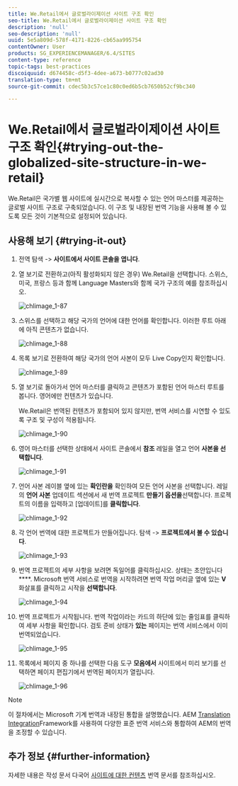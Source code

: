 ```yaml
---
title: We.Retail에서 글로벌라이제이션 사이트 구조 확인
seo-title: We.Retail에서 글로벌라이제이션 사이트 구조 확인
description: 'null'
seo-description: 'null'
uuid: 5e5a809d-578f-4171-8226-cb65aa995754
contentOwner: User
products: SG_EXPERIENCEMANAGER/6.4/SITES
content-type: reference
topic-tags: best-practices
discoiquuid: d674458c-d5f3-4dee-a673-b0777c02ad30
translation-type: tm+mt
source-git-commit: cdec5b3c57ce1c80c0ed6b5cb7650b52cf9bc340

---
```



# We.Retail에서 글로벌라이제이션 사이트 구조 확인{#trying-out-the-globalized-site-structure-in-we-retail}

We.Retail은 국가별 웹 사이트에 실시간으로 복사할 수 있는 언어 마스터를 제공하는 글로벌 사이트 구조로 구축되었습니다. 이 구조 및 내장된 번역 기능을 사용해 볼 수 있도록 모든 것이 기본적으로 설정되어 있습니다.

## 사용해 보기 {#trying-it-out}

1. 전역 탐색 -> **사이트에서 사이트 콘솔을 엽니다**.
1. 열 보기로 전환하고(아직 활성화되지 않은 경우) We.Retail을 선택합니다. 스위스, 미국, 프랑스 등과 함께 Language Masters와 함께 국가 구조의 예를 참조하십시오.

   ![chlimage_1-87](assets/chlimage_1-87.png)

1. 스위스를 선택하고 해당 국가의 언어에 대한 언어를 확인합니다. 이러한 루트 아래에 아직 콘텐츠가 없습니다.

   ![chlimage_1-88](assets/chlimage_1-88.png)

1. 목록 보기로 전환하여 해당 국가의 언어 사본이 모두 Live Copy인지 확인합니다.

   ![chlimage_1-89](assets/chlimage_1-89.png)

1. 열 보기로 돌아가서 언어 마스터를 클릭하고 콘텐츠가 포함된 언어 마스터 루트를 봅니다. 영어에만 컨텐츠가 있습니다.

   We.Retail은 번역된 컨텐츠가 포함되어 있지 않지만, 번역 서비스를 시연할 수 있도록 구조 및 구성이 적용됩니다.

   ![chlimage_1-90](assets/chlimage_1-90.png)

1. 영어 마스터를 선택한 상태에서 사이트 콘솔에서 **참조** 레일을 열고 언어 **사본을 선택합니다**.

   ![chlimage_1-91](assets/chlimage_1-91.png)

1. 언어 사본 레이블 옆에 있는 **확인란을** 확인하여 모든 언어 사본을 선택합니다. 레일의 **언어 사본** 업데이트 섹션에서 새 번역 프로젝트 **만들기 옵션을**&#x200B;선택합니다. 프로젝트의 이름을 입력하고 [업데이트]를 **클릭합니다**.

   ![chlimage_1-92](assets/chlimage_1-92.png)

1. 각 언어 번역에 대한 프로젝트가 만들어집니다. 탐색 -> **프로젝트에서 볼 수 있습니다**.

   ![chlimage_1-93](assets/chlimage_1-93.png)

1. 번역 프로젝트의 세부 사항을 보려면 독일어를 클릭하십시오. 상태는 초안입니다 ****. Microsoft 번역 서비스로 번역을 시작하려면 번역 작업 머리글 옆에 있는 **V** 화살표를 클릭하고 시작을 **선택합니다**.

   ![chlimage_1-94](assets/chlimage_1-94.png)

1. 번역 프로젝트가 시작됩니다. 번역 작업이라는 카드의 하단에 있는 줄임표를 클릭하여 세부 사항을 확인합니다. 검토 준비 상태가 **있는** 페이지는 번역 서비스에서 이미 번역되었습니다.

   ![chlimage_1-95](assets/chlimage_1-95.png)

1. 목록에서 페이지 중 하나를 선택한 다음 도구 **모음에서** 사이트에서 미리 보기를 선택하면 페이지 편집기에서 번역된 페이지가 열립니다.

   ![chlimage_1-96](assets/chlimage_1-96.png)

>[!NOTE]
>
>이 절차에서는 Microsoft 기계 번역과 내장된 통합을 설명했습니다. AEM [Translation Integration](/help/sites-administering/translation.md)Framework를 사용하여 다양한 표준 번역 서비스와 통합하여 AEM의 번역을 조정할 수 있습니다.

## 추가 정보 {#further-information}

자세한 내용은 작성 문서 다국어 [사이트에 대한 컨텐츠](/help/sites-administering/translation.md) 번역 문서를 참조하십시오.

